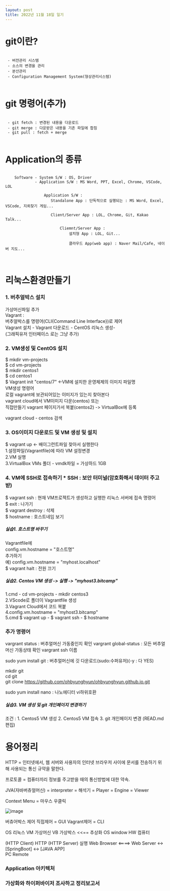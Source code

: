 ```yaml
---
layout: post
title: 2022년 11월 18일 일기
---
```


# git이란?

<pre>
<code>
 - 버전관리 시스템
 - 소스의 변경을 관리
 - 분산관리
 - Configuration Management System(형상관리시스템)
</code>
</pre>

# git 명령어(추가)

<pre>
<code>
 - git fetch : 변경된 내용을 다운로드
 - git merge : 다운받은 내용을 기존 파일에 합침
 - git pull : fetch + merge
</code>
</pre>
 

 # Application의 종류

 <pre>
<code>
    Software - System S/W : OS, Driver
             - Application S/W : MS Word, PPT, Excel, Chrome, VSCode, LOL

                 Application S/W : 
                    Standalone App : 단독적으로 실행되는 : MS Word, Excel, VSCode, 지뢰찾기 게임...

                    Client/Server App : LOL, Chrome, Git, Kakao Talk...

                        Cliemnt/Server App : 
                            설치형 App : LOL, Git...

                            클라우드 App(web app) : Naver Mail/Cafe, 네이버 지도...

</code>
</pre>



# **리눅스환경만들기**

### 1. 버추얼박스 설치

가상머신파일 추가   
Vagrant :    
버추얼박스를 명령어(CLI{Command Line Interface})로 제어   
Vagrant 설치 - Vagrant 다운로드 - CentOS 리눅스 생성-    
(그래픽유저 인터페이스 로는 그냥 추가)


### 2. VM생성 및 CentOS 설치

 $ mkdir vm-projects    
$ cd vm-projects   
$ mkdir centos1   
$ cd centos1   
$ Vagrant init "centos/7" <-VM에  설치한 운영체제의 이미지 파일명   
VM생성 명령어   
로컬 vagrant에 보관되어있는 이미지가 있는지 찾아본다   
vagrant cloud에서 VM이미지 다운(centos) 또는   
직접만들기 vagrant 페이지가서 복붙(centos2) -> VirtualBox에 등록   

vagrant cloud - centos 검색    

### 3. OS이미지 다운로드 및 VM 생성 및 설치   

 $ vagrant up <- 배이그런트파일 찾아서 실행한다   
1.설정파일(Vagrantfile)에 따라 VM 설정변경   
2.VM 실행   
3.VirtualBox VMs 폴더 - vmdk파일 = 가상하드 1GB   

### 4. VM에 SSH로 접속하기  * SSH : 보안 터미널(암호화해서 데이터 주고받)

$ vagrant ssh : 현재 VM프로젝트가 생성하고 실행한 리눅스 서버에 접속 명령어   
$ exit : 나가기   
$ vagrant destroy : 삭제   
$ hostname : 호스트네임 보기   

##### 실습1. 호스트명 바꾸기   

Vagrantfile에    
config.vm.hostname = "호스트명"   
추가하기   
예) config.vm.hostname = "myhost.localhost"   
 $ vagrant halt : 전원 끄기   
   
##### 실습2. Centos VM 생성 -> 실행 -> "myhost3.bitcamp"   

1.cmd - cd vm-projects - mkdir centos3   
2.VScode로 폴더이 Vagrantfile 생성   
3.Vagrant Cloud에서 코드 복붙   
4.config.vm.hostname = "myhost3.bitcamp"   
5.cmd $ vagrant up - $ vagrant ssh - $ hostname   


### 추가 명령어

vargrant status : 버추얼머신 가동중인지 확인
vargrant global-status : 모든 버추얼머신 가동상태 확인
vargrant ssh 이름

sudo yum install git : 버추얼머신에 깃 다운로드(sudo:수퍼유저)(-y : 다 YES)  

mkdir git   
cd git   
git clone https://github.com/ohbyunghyun/ohbyunghyun.github.io.git

sudo yum install nano : 나노에디터 vi하위호환

##### 실습3. VM 생성 및 git 개인페이지 변경하기   

조건 : 1. Centos5 VM 생성 
        2. Centos5 VM 접속
        3. git 개인페이지 변경 (READ.md 편집)





# 용어정리 
   
HTTP = 인터넷에서, 웹 서버와 사용자의 인터넷 브라우저 사이에 문서를 전송하기 위해 사용되는 통신 규약을 말한다.

프로토콜 = 컴퓨터끼리 정보를 주고받을 때의 통신방법에 대한 약속.

JVA(자바버츄얼머신) = interpreter = 해석기 = Player = Engine = Viewer

Context Menu = 마우스 우클릭

![image]({{site.baseurl}}/assets/images/1118/1.JPG)



버츄어박스 제어
    직접제어 = GUI
    Vagrant제어 = CLI
    
OS 리눅스
VM 가상머신
VB 가상박스         <<== 추상화
OS window
HW 컴퓨터

(HTTP Client)  HTTP  (HTTP Server)                실행
 Web Browser  <====>   Web Server <-> [SpringBoot] <-> [JAVA APP]            
    PC                   Remote



### Application 아키텍처
### 가상화와 하이퍼바이저 조사하고 정리보고서

